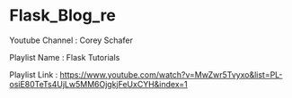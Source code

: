 # Flask_Blog_re

Youtube Channel : Corey Schafer

Playlist Name : Flask Tutorials

Playlist Link : https://www.youtube.com/watch?v=MwZwr5Tvyxo&list=PL-osiE80TeTs4UjLw5MM6OjgkjFeUxCYH&index=1